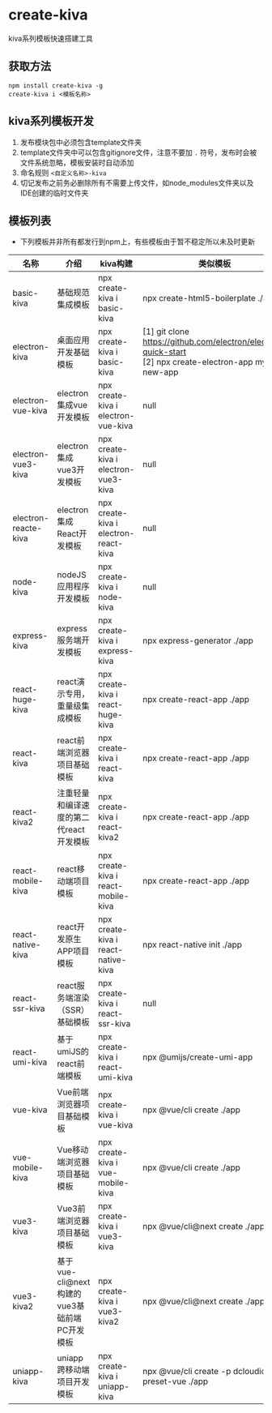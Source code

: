 # create-kiva

kiva系列模板快速搭建工具

## 获取方法

```
npm install create-kiva -g
create-kiva i <模板名称>
```

## kiva系列模板开发

1. 发布模块包中必须包含template文件夹
2. template文件夹中可以包含gitignore文件，注意不要加 `.` 符号，发布时会被文件系统忽略，模板安装时自动添加
3. 命名规则 `<自定义名称>-kiva`
4. 切记发布之前务必删除所有不需要上传文件，如node_modules文件夹以及IDE创建的临时文件夹

## 模板列表

- 下列模板并非所有都发行到npm上，有些模板由于暂不稳定所以未及时更新

| 名称  |  介绍   | kiva构建 | 类似模板 |
| --- | --- | --- | --- |
|  basic-kiva   |  基础规范集成模板   | npx create-kiva i basic-kiva | npx create-html5-boilerplate ./app  |
|  electron-kiva   |  桌面应用开发基础模板   | npx create-kiva i basic-kiva  | [1] git clone https://github.com/electron/electron-quick-start <br/> [2] npx create-electron-app my-new-app    |
|  electron-vue-kiva   |  electron集成vue开发模板   | npx create-kiva i electron-vue-kiva  | null  |
|  electron-vue3-kiva   |  electron集成vue3开发模板   | npx create-kiva i electron-vue3-kiva  | null  |
|  electron-reacte-kiva   |  electron集成React开发模板   | npx create-kiva i electron-react-kiva  | null  |
|  node-kiva   |  nodeJS应用程序开发模板   | npx create-kiva i node-kiva  | null |
|  express-kiva   |  express服务端开发模板   | npx create-kiva i express-kiva  | npx express-generator ./app  |
|  react-huge-kiva   |  react演示专用，重量级集成模板 | npx create-kiva i react-huge-kiva  | npx create-react-app ./app  |
|  react-kiva   |  react前端浏览器项目基础模板   | npx create-kiva i react-kiva  | npx create-react-app ./app  |
|  react-kiva2   |  注重轻量和编译速度的第二代react开发模板   | npx create-kiva i react-kiva2  | npx create-react-app ./app  |
|  react-mobile-kiva   | react移动端项目模板    | npx create-kiva i react-mobile-kiva  | npx create-react-app ./app  |
|  react-native-kiva   | react开发原生APP项目模板    | npx create-kiva i react-native-kiva  | npx react-native init ./app  |
|  react-ssr-kiva   |  react服务端渲染（SSR）基础模板   | npx create-kiva i react-ssr-kiva  | null  |
|  react-umi-kiva   |  基于umiJS的react前端模板   | npx create-kiva i react-umi-kiva  |  npx @umijs/create-umi-app |
|  vue-kiva   |  Vue前端浏览器项目基础模板   | npx create-kiva i vue-kiva  | npx @vue/cli create ./app  |
|  vue-mobile-kiva   |  Vue移动端浏览器项目基础模板   | npx create-kiva i vue-mobile-kiva  | npx @vue/cli create ./app  |
|  vue3-kiva   |  Vue3前端浏览器项目基础模板   | npx create-kiva i vue3-kiva  | npx @vue/cli@next create ./app  |
|  vue3-kiva2   |  基于vue-cli@next构建的vue3基础前端PC开发模板   | npx create-kiva i vue3-kiva2  | npx @vue/cli@next create ./app  |
|  uniapp-kiva   |  uniapp跨移动端项目开发模板   | npx create-kiva i uniapp-kiva  | npx @vue/cli create -p dcloudio/uni-preset-vue ./app  |
